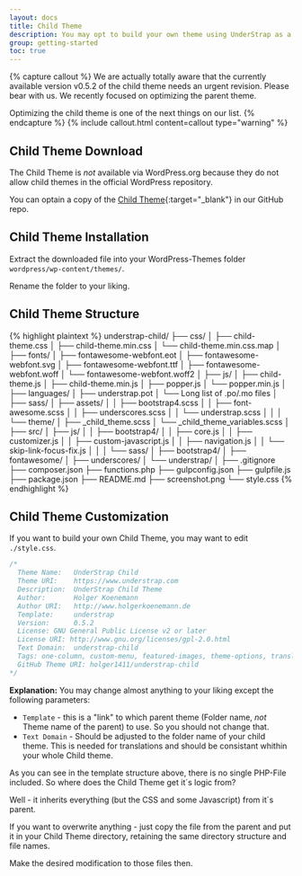 ```yaml
---
layout: docs
title: Child Theme
description: You may opt to build your own theme using UnderStrap as a starter theme or use it as a parent theme - and keep the parent updatable therefore - and make all your changes in a child theme.
group: getting-started
toc: true
---
```


{% capture callout %}
We are actually totally aware that the currently available version v0.5.2 of the child theme needs an urgent revision. Please bear with us. We recently focused on optimizing the parent theme.

Optimizing the child theme is one of the next things on our list.
{% endcapture %}
{% include callout.html content=callout type="warning" %}

## Child Theme Download

The Child Theme is *not* available via WordPress.org because they do not allow child themes in the official WordPress repository.

You can optain a copy of the [Child Theme](https://github.com/understrap/understrap-child){:target="_blank"} in our GitHub repo.

## Child Theme Installation

Extract the downloaded file into your WordPress-Themes folder `wordpress/wp-content/themes/`.

Rename the folder to your liking.

## Child Theme Structure

{% highlight plaintext %}
understrap-child/
├── css/
│   ├── child-theme.css
│   ├── child-theme.min.css
│   └── child-theme.min.css.map
│
├── fonts/
│   ├── fontawesome-webfont.eot
│   ├── fontawesome-webfont.svg
│   ├── fontawesome-webfont.ttf
│   ├── fontawesome-webfont.woff
│   └── fontawesome-webfont.woff2
│
├── js/
│   ├── child-theme.js
│   ├── child-theme.min.js
│   ├── popper.js
│   └── popper.min.js
│
├── languages/
│   ├── understrap.pot
│   └── Long list of .po/.mo files
│
├── sass/
│   ├── assets/
│   │   ├── bootstrap4.scss
│   │   ├── font-awesome.scss
│   │   ├── underscores.scss
│   │   └── understrap.scss
│   │
│   └── theme/
│       ├── _child_theme.scss
│       └── _child_theme_variables.scss
│
├── src/
│   ├── js/
│   │   ├── bootstrap4/
│   │   ├── core.js
│   │   ├── customizer.js
│   │   ├── custom-javascript.js
│   │   ├── navigation.js
│   │   └── skip-link-focus-fix.js
│   │
│   └── sass/
│       ├── bootstrap4/
│       ├── fontawesome/
│       ├── underscores/
│       └── understrap/
│
├── .gitignore
├── composer.json
├── functions.php
├── gulpconfig.json
├── gulpfile.js
├── package.json
├── README.md
├── screenshot.png
└── style.css
{% endhighlight %}

## Child Theme Customization

If you want to build your own Child Theme, you may want to edit `./style.css`.

```css
/*
  Theme Name:   UnderStrap Child
  Theme URI:    https://www.understrap.com
  Description:  UnderStrap Child Theme
  Author:       Holger Koenemann
  Author URI:   http://www.holgerkoenemann.de
  Template:     understrap
  Version:      0.5.2
  License: GNU General Public License v2 or later
  License URI: http://www.gnu.org/licenses/gpl-2.0.html
  Text Domain:  understrap-child
  Tags: one-column, custom-menu, featured-images, theme-options, translation-ready
  GitHub Theme URI: holger1411/understrap-child
*/
```

**Explanation:**
You may change almost anything to your liking except the following parameters:

- `Template` - this is a "link" to which parent theme (Folder name, *not* Theme name of the parent) to use. So you should not change that.
- `Text Domain` - Should be adjusted to the folder name of your child theme. This is needed for translations and should be consistant whithin your whole Child theme.

As you can see in the template structure above, there is no single PHP-File included. So where does the Child Theme get it´s logic from?

Well - it inherits everything (but the CSS and some Javascript) from it´s parent.

If you want to overwrite anything - just copy the file from the parent and put it in your Child Theme directory, retaining the same directory structure and file names.

Make the desired modification to those files then.
